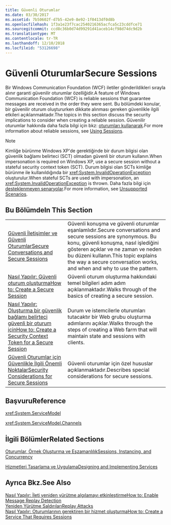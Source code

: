 ```yaml
---
title: Güvenli Oturumlar
ms.date: 03/30/2017
ms.assetid: 7b50602f-d7b5-42e9-8e92-1f0413df0d8b
ms.openlocfilehash: 1f3a1e23f7cac2540216365acfca5c23cddfce71
ms.sourcegitcommit: ccd8c36b0d74d99291d41aceb14cf98d74dc9d2b
ms.translationtype: MT
ms.contentlocale: tr-TR
ms.lasthandoff: 12/10/2018
ms.locfileid: "53126698"
---
```

# <a name="secure-sessions"></a><span data-ttu-id="51f64-102">Güvenli Oturumlar</span><span class="sxs-lookup"><span data-stu-id="51f64-102">Secure Sessions</span></span>
<span data-ttu-id="51f64-103">Bir Windows Communication Foundation (WCF) iletiler gönderildikleri sırayla alınır garanti güvenilir oturumlar özelliğidir.</span><span class="sxs-lookup"><span data-stu-id="51f64-103">A feature of Windows Communication Foundation (WCF) is reliable sessions that guarantee messages are received in the order they were sent.</span></span> <span data-ttu-id="51f64-104">Bu bölümdeki konular, bir güvenilir oturum oluştururken dikkate alınması gereken güvenlikle ilgili etkileri açıklanmaktadır.</span><span class="sxs-lookup"><span data-stu-id="51f64-104">The topics in this section discuss the security implications to consider when creating a reliable session.</span></span> <span data-ttu-id="51f64-105">Güvenilir oturumlar hakkında daha fazla bilgi için bkz: [oturumları kullanarak](../../../../docs/framework/wcf/using-sessions.md).</span><span class="sxs-lookup"><span data-stu-id="51f64-105">For more information about reliable sessions, see [Using Sessions](../../../../docs/framework/wcf/using-sessions.md).</span></span>  
  
> [!NOTE]
>  <span data-ttu-id="51f64-106">Kimliğe bürünme Windows XP'de gerektiğinde bir durum bilgisi olan güvenlik bağlamı belirteci (SCT) olmadan güvenli bir oturum kullanın.</span><span class="sxs-lookup"><span data-stu-id="51f64-106">When impersonation is required on Windows XP, use a secure session without a stateful security context token (SCT).</span></span> <span data-ttu-id="51f64-107">Durum bilgisi olan SCTs kimliğe bürünme ile kullanıldığında bir <xref:System.InvalidOperationException> oluşturulur.</span><span class="sxs-lookup"><span data-stu-id="51f64-107">When stateful SCTs are used with impersonation, an <xref:System.InvalidOperationException> is thrown.</span></span> <span data-ttu-id="51f64-108">Daha fazla bilgi için [desteklenmeyen senaryolar](../../../../docs/framework/wcf/feature-details/unsupported-scenarios.md).</span><span class="sxs-lookup"><span data-stu-id="51f64-108">For more information, see [Unsupported Scenarios](../../../../docs/framework/wcf/feature-details/unsupported-scenarios.md).</span></span>  
  
## <a name="in-this-section"></a><span data-ttu-id="51f64-109">Bu Bölümde</span><span class="sxs-lookup"><span data-stu-id="51f64-109">In This Section</span></span>  
  
|||  
|-|-|  
|[<span data-ttu-id="51f64-110">Güvenli İletişimler ve Güvenli Oturumlar</span><span class="sxs-lookup"><span data-stu-id="51f64-110">Secure Conversations and Secure Sessions</span></span>](../../../../docs/framework/wcf/feature-details/secure-conversations-and-secure-sessions.md)|<span data-ttu-id="51f64-111">Güvenli konuşma ve güvenli oturumlar eşanlamlıdır.</span><span class="sxs-lookup"><span data-stu-id="51f64-111">Secure conversations and secure sessions are synonymous.</span></span> <span data-ttu-id="51f64-112">Bu konu, güvenli konuşma, nasıl işlediğini gösteren açıklar ve ne zaman ve neden bu düzeni kullanın.</span><span class="sxs-lookup"><span data-stu-id="51f64-112">This topic explains the way a secure conversation works, and when and why to use the pattern.</span></span>|  
|[<span data-ttu-id="51f64-113">Nasıl Yapılır: Güvenli oturum oluşturma</span><span class="sxs-lookup"><span data-stu-id="51f64-113">How to: Create a Secure Session</span></span>](../../../../docs/framework/wcf/feature-details/how-to-create-a-secure-session.md)|<span data-ttu-id="51f64-114">Güvenli oturum oluşturma hakkındaki temel bilgileri adım adım açıklanmaktadır.</span><span class="sxs-lookup"><span data-stu-id="51f64-114">Walks through of the basics of creating a secure session.</span></span>|  
|[<span data-ttu-id="51f64-115">Nasıl Yapılır: Oluşturma bir güvenlik bağlamı belirteci güvenli bir oturum için</span><span class="sxs-lookup"><span data-stu-id="51f64-115">How to: Create a Security Context Token for a Secure Session</span></span>](../../../../docs/framework/wcf/feature-details/how-to-create-a-security-context-token-for-a-secure-session.md)|<span data-ttu-id="51f64-116">Durum ve istemcilerle oturumları tutacaktır bir Web grubu oluşturma adımlarını açıklar.</span><span class="sxs-lookup"><span data-stu-id="51f64-116">Walks through the steps of creating a Web farm that will maintain state and sessions with clients.</span></span>|  
|[<span data-ttu-id="51f64-117">Güvenli Oturumlar için Güvenlikle İlgili Önemli Noktalar</span><span class="sxs-lookup"><span data-stu-id="51f64-117">Security Considerations for Secure Sessions</span></span>](../../../../docs/framework/wcf/feature-details/security-considerations-for-secure-sessions.md)|<span data-ttu-id="51f64-118">Güvenli oturumlar için özel hususlar açıklanmaktadır.</span><span class="sxs-lookup"><span data-stu-id="51f64-118">Describes special considerations for secure sessions.</span></span>|  
  
## <a name="reference"></a><span data-ttu-id="51f64-119">Başvuru</span><span class="sxs-lookup"><span data-stu-id="51f64-119">Reference</span></span>  
 <xref:System.ServiceModel>  
  
 <xref:System.ServiceModel.Channels>  
  
## <a name="related-sections"></a><span data-ttu-id="51f64-120">İlgili Bölümler</span><span class="sxs-lookup"><span data-stu-id="51f64-120">Related Sections</span></span>  
 [<span data-ttu-id="51f64-121">Oturumlar, Örnek Oluşturma ve Eşzamanlılık</span><span class="sxs-lookup"><span data-stu-id="51f64-121">Sessions, Instancing, and Concurrency</span></span>](../../../../docs/framework/wcf/feature-details/sessions-instancing-and-concurrency.md)  
  
 [<span data-ttu-id="51f64-122">Hizmetleri Tasarlama ve Uygulama</span><span class="sxs-lookup"><span data-stu-id="51f64-122">Designing and Implementing Services</span></span>](../../../../docs/framework/wcf/designing-and-implementing-services.md)  
  
## <a name="see-also"></a><span data-ttu-id="51f64-123">Ayrıca Bkz.</span><span class="sxs-lookup"><span data-stu-id="51f64-123">See Also</span></span>  
 [<span data-ttu-id="51f64-124">Nasıl Yapılır: İleti yeniden yürütme algılamayı etkinleştirme</span><span class="sxs-lookup"><span data-stu-id="51f64-124">How to: Enable Message Replay Detection</span></span>](../../../../docs/framework/wcf/feature-details/how-to-enable-message-replay-detection.md)  
 [<span data-ttu-id="51f64-125">Yeniden Yürütme Saldırıları</span><span class="sxs-lookup"><span data-stu-id="51f64-125">Replay Attacks</span></span>](../../../../docs/framework/wcf/feature-details/replay-attacks.md)  
 [<span data-ttu-id="51f64-126">Nasıl Yapılır: Oturumlarının gerektiren bir hizmet oluşturma</span><span class="sxs-lookup"><span data-stu-id="51f64-126">How to: Create a Service That Requires Sessions</span></span>](../../../../docs/framework/wcf/feature-details/how-to-create-a-service-that-requires-sessions.md)
